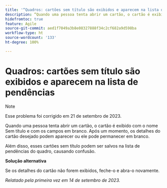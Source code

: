 ```yaml
---
title: '“Quadros: cartões sem título são exibidos e aparecem na lista de pendências”'
description: “Quando uma pessoa tenta abrir um cartão, o cartão é exibido com o nome Sem título e com os campos em branco. Após um momento, os detalhes do cartão desejado podem aparecer ou ele pode permanecer em branco. Além disso, esses cartões sem título podem ser salvos na lista de pendências do quadro, causando confusão.”
hidefromtoc: true
feature: Agile
source-git-commit: aed1f7049a3b8e08327888f34c2cf682a9d598ba
workflow-type: ht
source-wordcount: '133'
ht-degree: 100%

---
```



# Quadros: cartões sem título são exibidos e aparecem na lista de pendências

>[!NOTE]
>
>Esse problema foi corrigido em 21 de setembro de 2023.

Quando uma pessoa tenta abrir um cartão, o cartão é exibido com o nome Sem título e com os campos em branco. Após um momento, os detalhes do cartão desejado podem aparecer ou ele pode permanecer em branco.

Além disso, esses cartões sem título podem ser salvos na lista de pendências do quadro, causando confusão.

**Solução alternativa**

Se os detalhes do cartão não forem exibidos, feche-o e abra-o novamente.

_Relatado pela primeira vez em 14 de setembro de 2023._
